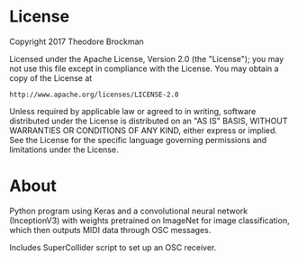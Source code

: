 # License

Copyright 2017 Theodore Brockman

Licensed under the Apache License, Version 2.0 (the "License");
you may not use this file except in compliance with the License.
You may obtain a copy of the License at

    http://www.apache.org/licenses/LICENSE-2.0

Unless required by applicable law or agreed to in writing, software
distributed under the License is distributed on an "AS IS" BASIS,
WITHOUT WARRANTIES OR CONDITIONS OF ANY KIND, either express or implied.
See the License for the specific language governing permissions and
limitations under the License.

# About

Python program using Keras and a convolutional neural network (InceptionV3) with weights pretrained on ImageNet for image classification,
which then outputs MIDI data through OSC messages.

Includes SuperCollider script to set up an OSC receiver.

